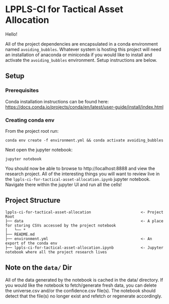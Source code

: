 # LPPLS-CI for Tactical Asset Allocation

Hello!

All of the project dependencies are encapsulated in a conda environment named `avoiding_bubbles`. Whatever system is hosting this project will need an installation of anaconda or miniconda if you would like to install and activate the `avoiding_bubbles` environment. Setup instructions are below. 

## Setup

### Prerequisites

Conda installation instructions can be found here: https://docs.conda.io/projects/conda/en/latest/user-guide/install/index.html

### Creating conda env

From the project root run:

`conda env create -f environment.yml && conda activate avoiding_bubbles`

Next open the jupyter notebook:

`jupyter notebook`

You should now be able to browse to http://localhost:8888 and view the research project. All of the interesting things you will want to review live in the `lppls-ci-for-tactical-asset-allocation.ipynb` jupyter notebook. Navigate there within the jupyter UI and run all the cells!

## Project Structure
```text
lppls-ci-for-tactical-asset-allocation                      <- Project Root
├── data                                                    <- A place for storing CSVs accessed by the project notebook
|   └── *                 
├── README.md                         
├── environment.yml                                         <- An export of the conda env
├── lppls-ci-for-tactical-asset-allocation.ipynb            <- Jupyter notebook where all the project research lives

```

## Note on the `data/` Dir
All of the data generated by the notebook is cached in the data/ directory. If you would like the notebook to fetch/generate fresh data, you can delete the universe.csv and/or the confidence.csv file(s). The notebook should detect that the file(s) no longer exist and refetch or regenerate accordingly.